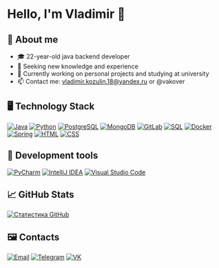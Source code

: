 # Hello, I'm Vladimir 👋

## 📌 About me
- 🎓 22-year-old java backend developer
- 🌱 Seeking new knowledge and experience
- 💼 Currently working on personal projects and studying at university
- 📫 Contact me: vladimir.kozulin.18@yandex.ru or @vakover

## 🖥 Technology Stack
[![Java](https://img.shields.io/badge/Java-007396?style=for-the-badge&logo=java&logoColor=white)](https://www.java.com/)
[![Python](https://img.shields.io/badge/Python-3776AB?style=for-the-badge&logo=python&logoColor=white)](https://www.python.org/)
[![PostgreSQL](https://img.shields.io/badge/PostgreSQL-336791?style=for-the-badge&logo=postgresql&logoColor=white)](https://www.postgresql.org/)
[![MongoDB](https://img.shields.io/badge/MongoDB-47A248?style=for-the-badge&logo=mongodb&logoColor=white)](https://www.mongodb.com/)
[![GitLab](https://img.shields.io/badge/GitLab-FCA121?style=for-the-badge&logo=gitlab&logoColor=white)](https://about.gitlab.com/)
[![SQL](https://img.shields.io/badge/SQL-003B57?style=for-the-badge&logo=sql&logoColor=white)](https://en.wikipedia.org/wiki/SQL)
[![Docker](https://img.shields.io/badge/Docker-2496ED?style=for-the-badge&logo=docker&logoColor=white)](https://www.docker.com/)
[![Spring](https://img.shields.io/badge/Spring-6DB33F?style=for-the-badge&logo=spring&logoColor=white)](https://spring.io/)
[![HTML](https://img.shields.io/badge/HTML5-E34F26?style=for-the-badge&logo=html5&logoColor=white)](https://html.spec.whatwg.org/)
[![CSS](https://img.shields.io/badge/CSS3-1572B6?style=for-the-badge&logo=css3&logoColor=white)](https://www.w3.org/Style/CSS/Overview.en.html)


## 🔧 Development tools
[![PyCharm](https://img.shields.io/badge/PyCharm-000000?style=for-the-badge&logo=pycharm&logoColor=white)](https://www.jetbrains.com/pycharm/)
[![IntelliJ IDEA](https://img.shields.io/badge/IntelliJ_IDEA-000000?style=for-the-badge&logo=intellij-idea&logoColor=white)](https://www.jetbrains.com/idea/)
[![Visual Studio Code](https://img.shields.io/badge/Visual_Studio_Code-007ACC?style=for-the-badge&logo=visual-studio-code&logoColor=white)](https://code.visualstudio.com/)

## 📈 GitHub Stats
[![Статистика GitHub](https://github-readme-stats.vercel.app/api?username=VladimirKozulin&theme=radical)](https://github.com/anuraghazra/github-readme-stats)

## 🖼 Contacts
[![Email](https://img.shields.io/badge/Email-vladimir.kozulin.18%40yandex.ru-red?style=for-the-badge&logo=gmail)](mailto:vladimir.kozulin.18@yandex.ru)
[![Telegram](https://img.shields.io/badge/Telegram-%40vakover-blue?style=for-the-badge&logo=telegram)](https://t.me/vakover)
[![VK](https://img.shields.io/badge/VK-%40overlord16-9cf?style=for-the-badge&logo=vk)](https://vk.com/overlord16)
